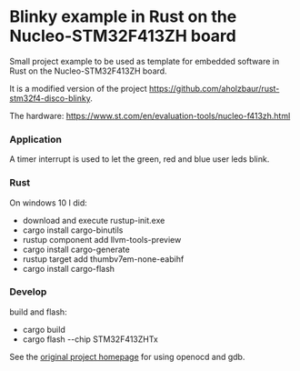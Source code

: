 

# Blinky example in Rust on the Nucleo-STM32F413ZH board

Small project example to be used as template for embedded software in Rust on the Nucleo-STM32F413ZH board.

It is a modified version of the project https://github.com/aholzbaur/rust-stm32f4-disco-blinky.

The hardware: https://www.st.com/en/evaluation-tools/nucleo-f413zh.html

### Application
A timer interrupt is used to let the green, red and blue user leds blink.


### Rust
On windows 10 I did:
* download and execute rustup-init.exe
* cargo install cargo-binutils
* rustup component add llvm-tools-preview
* cargo install cargo-generate
* rustup target add thumbv7em-none-eabihf
* cargo install cargo-flash

### Develop
build and flash:
* cargo build
* cargo flash --chip STM32F413ZHTx

See the [original project homepage](https://github.com/aholzbaur/rust-stm32f4-disco-blinky) for using openocd and gdb.
